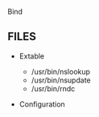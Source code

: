 Bind



## FILES

* Extable

  - /usr/bin/nslookup
  - /usr/bin/nsupdate
  - /usr/bin/rndc

* Configuration




